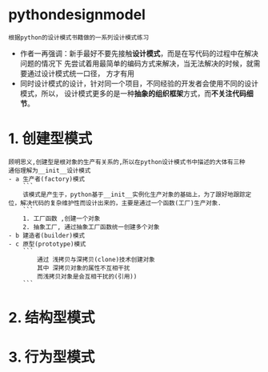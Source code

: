 # pythondesignmodel

    根据python的设计模式书籍做的一系列设计模式练习
 - 作者一再强调：新手最好不要先接触**设计模式**，而是在写代码的过程中在解决问题的情况下
先尝试着用最简单的编码方式来解决，当无法解决的时候，就需要通过设计模式统一口径，
方才有用
 - 同时设计模式的设计，针对同一个项目，不同经验的开发者会使用不同的设计模式，所以，
设计模式更多的是一种**抽象的组织框架**方式，而**不关注代码细节**。

# 1. 创建型模式
    顾明思义,创建型是根对象的生产有关系的,所以在python设计模式书中描述的大体有三种
    通俗理解为__init__设计模式
    - a 生产者(factory)模式
        ```
        该模式是产生于，python基于__init__实例化生产对象的基础上，为了跟好地跟踪定位，解决代码的复杂维护性而设计出来的，主要是通过一个函数(工厂)生产对象.
        ```
        1. 工厂函数 ,创建一个对象
        2. 抽象工厂, 通过抽象工厂函数统一创建多个对象
    - b 建造者(builder)模式
    - c 原型(prototype)模式
        ```
            通过 浅拷贝与深拷贝(clone)技术创建对象
            其中 深拷贝对象的属性不互相干扰
            而浅拷贝对象是会互相干扰的(引用))
        ```
# 2. 结构型模式

# 3. 行为型模式